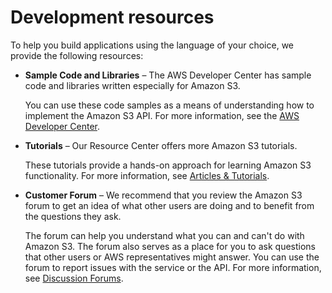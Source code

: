 # Development resources<a name="S3-gsg-DevelopmentResources"></a>

To help you build applications using the language of your choice, we provide the following resources:
+ **Sample Code and Libraries** – The AWS Developer Center has sample code and libraries written especially for Amazon S3\.

  You can use these code samples as a means of understanding how to implement the Amazon S3 API\. For more information, see the [AWS Developer Center](https://aws.amazon.com/code/Amazon-S3)\. 
+ **Tutorials** – Our Resource Center offers more Amazon S3 tutorials\.

  These tutorials provide a hands\-on approach for learning Amazon S3 functionality\. For more information, see [Articles & Tutorials](https://aws.amazon.com/articles/Amazon-S3)\.
+ **Customer Forum** – We recommend that you review the Amazon S3 forum to get an idea of what other users are doing and to benefit from the questions they ask\.

  The forum can help you understand what you can and can't do with Amazon S3\. The forum also serves as a place for you to ask questions that other users or AWS representatives might answer\. You can use the forum to report issues with the service or the API\. For more information, see [Discussion Forums](https://forums.aws.amazon.com/)\.